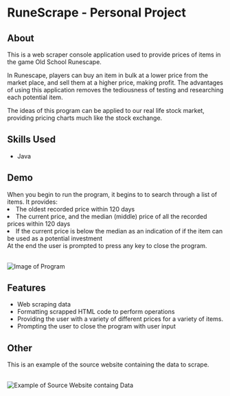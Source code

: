 <h1>RuneScrape - Personal Project</h1>

<h2>About</h2>
This is a web scraper console application used to provide prices of items in the game Old School Runescape.

In Runescape, players can buy an item in bulk at a lower price from the market place, and sell them at a higher price, making profit. The advantages of using this application removes the tediousness of testing and researching each potential item.

The ideas of this program can be applied to our real life stock market, providing pricing charts much like the stock exchange.

<h2>Skills Used</h2>
<ul>
  <li>Java</li>
</ul>

<h2>Demo</h2>
When you begin to run the program, it begins to to search through a list of items.
It provides:
  <li>The oldest recorded price within 120 days</li>
  <li>The current price, and the median (middle) price of all the recorded prices within 120 days</li>
  <li>If the current price is below the median as an indication of if the item can be used as a potential investment</li>
At the end the user is prompted to press any key to close the program.
<br><br>

![Image of Program](https://i.imgur.com/jvX53D4.png)

<h2>Features</h2>
<ul>
  <li>Web scraping data</li>
  <li>Formatting scrapped HTML code to perform operations</li>
  <li>Providing the user with a variety of different prices for a variety of items.</li>
  <li>Prompting the user to close the program with user input</li>
</ul>

<h2>Other</h2>
This is an example of the source website containing the data to scrape.
<br><br>

![Example of Source Website containg Data](https://i.imgur.com/HVfdPQD.png)

